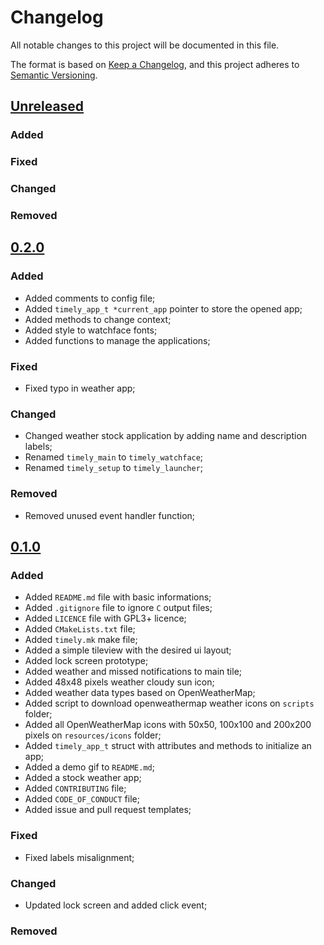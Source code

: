 # Changelog

All notable changes to this project will be documented in this file.

The format is based on [Keep a Changelog](https://keepachangelog.com/en/1.0.0/),
and this project adheres to [Semantic Versioning](https://semver.org/spec/v2.0.0.html).

## [Unreleased]

### Added

### Fixed

### Changed

### Removed

## [0.2.0]

### Added

* Added comments to config file;
* Added `timely_app_t *current_app` pointer to store the opened app;
* Added methods to change context;
* Added style to watchface fonts;
* Added functions to manage the applications;

### Fixed

* Fixed typo in weather app;

### Changed

* Changed weather stock application by adding name and description labels;
* Renamed `timely_main` to `timely_watchface`;
* Renamed `timely_setup` to `timely_launcher`;

### Removed

* Removed unused event handler function;

## [0.1.0]

### Added

* Added `README.md` file with basic informations;
* Added `.gitignore` file to ignore `C` output files;
* Added `LICENCE` file with GPL3+ licence;
* Added `CMakeLists.txt` file;
* Added `timely.mk` make file;
* Added a simple tileview with the desired ui layout;
* Added lock screen prototype;
* Added weather and missed notifications to main tile;
* Added 48x48 pixels weather cloudy sun icon;
* Added weather data types based on OpenWeatherMap;
* Added script to download openweathermap weather icons on `scripts` folder;
* Added all OpenWeatherMap icons with 50x50, 100x100 and 200x200 pixels on `resources/icons` folder;
* Added `timely_app_t` struct with attributes and methods to initialize an app;
* Added a demo gif to `README.md`;
* Added a stock weather app;
* Added `CONTRIBUTING` file;
* Added `CODE_OF_CONDUCT` file;
* Added issue and pull request templates;

### Fixed

* Fixed labels misalignment;

### Changed

* Updated lock screen and added click event;

### Removed

[unreleased]: https://github.com/Calebe94/Timely/compare/0.2.0...HEAD
[0.2.0]: https://github.com/Calebe94/Timely/compare/0.1.0...0.2.0
[0.1.0]: https://github.com/Calebe94/Timely/releases/tag/0.1.0
